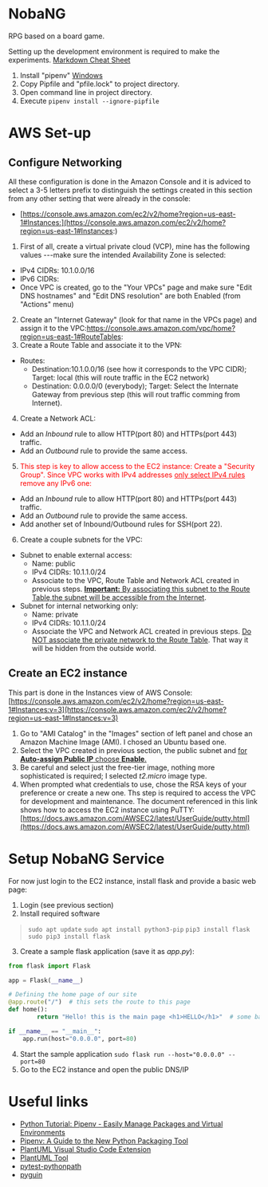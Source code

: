 # NobaNG
RPG based on a board game.

Setting up the development environment is required to make the experiments.
[Markdown Cheat Sheet](https://www.markdownguide.org/cheat-sheet/)

1. Install "pipenv" [Windows](https://www.pythontutorial.net/python-basics/install-pipenv-windows/)
2. Copy Pipfile and "pfile.lock" to project directory.
3. Open command line in project directory.
4. Execute `pipenv install --ignore-pipfile`

# AWS Set-up
## Configure Networking
All these configuration is done in the Amazon Console and it is adviced to select a 3-5 letters prefix to distinguish the settings created in this section from any other setting that were already in the console:
 - [https://console.aws.amazon.com/ec2/v2/home?region=us-east-1#Instances:](https://console.aws.amazon.com/ec2/v2/home?region=us-east-1#Instances:)

1. First of all, create a virtual private cloud (VCP), mine has the following values ---make sure the intended Availability Zone is selected:
  * IPv4 CIDRs: 10.1.0.0/16
  * IPv6 CIDRs: <empty>
  * Once VPC is created, go to the "Your VPCs" page and make sure "Edit DNS hostnames" and "Edit DNS resolution" are both Enabled (from "Actions" menu)
2. Create an "Internet Gateway" (look for that name in the VPCs page) and assign it to the VPC:https://console.aws.amazon.com/vpc/home?region=us-east-1#RouteTables:
3. Create a Route Table and associate it to the VPN:
  * Routes:
    - Destination:10.1.0.0/16 (see how it corresponds to the VPC CIDR); Target: local (this will route traffic in the EC2 network)
    - Destination: 0.0.0.0/0 (everybody); Target: Select the Internate Gateway from previous step (this will rout traffic comming from Internet).
4. Create a Network ACL:
  * Add an *Inbound* rule to allow HTTP(port 80) and HTTPs(port 443) traffic.
  * Add an *Outbound* rule to provide the same access.
5. <span style="color: red;">This step is key to allow access to the EC2 instance: Create a "Security Group". Since VPC works with IPv4 addresses <span style="text-decoration:underline">only select IPv4 rules</span> remove any IPv6 one:
  * Add an *Inbound* rule to allow HTTP(port 80) and HTTPs(port 443) traffic.
  * Add an *Outbound* rule to provide the same access.
  * Add another set of Inbound/Outbound rules for SSH(port 22)</span>.
6. Create a couple subnets for the VPC:
  * Subnet to enable external access:
    - Name: public
    - IPv4 CIDRs: 10.1.1.0/24
    - Associate to the VPC, Route Table and Network ACL created in previous steps. <span style="text-decoration:underline">**Important:** By associating this subnet to the Route Table,the subnet will be accessible from the Internet</span>.
  * Subnet for internal networking only: 
    - Name: private
    - IPv4 CIDRs: 10.1.1.0/24
    - Associate the VPC and Network ACL created in previous steps. <span style="text-decoration:underline">Do NOT associate the private network to the Route Table</span>. That way it will be hidden from the outside world.

## Create an EC2 instance
This part is done in the Instances view of AWS Console: [https://console.aws.amazon.com/ec2/v2/home?region=us-east-1#Instances:v=3](https://console.aws.amazon.com/ec2/v2/home?region=us-east-1#Instances:v=3)
 1. Go to "AMI Catalog" in the "Images" section of left panel and chose an Amazon Machine Image (AMI). I chosed an Ubuntu based one.
 2. Select the VPC created in previous section, the public subnet and <span style="text-decoration:underline">for **Auto-assign Public IP** choose **Enable**. </span>
 3. Be careful and select just the free-tier image, nothing more sophisticated is required; I selected *t2.micro* image type.
 3. When prompted what credentials to use, chose the RSA keys of your preference or create a new one. Ths step is required to access the VPC for development and maintenance. The document referenced in this link shows how to access the EC2 instance using PuTTY: [https://docs.aws.amazon.com/AWSEC2/latest/UserGuide/putty.html](https://docs.aws.amazon.com/AWSEC2/latest/UserGuide/putty.html)

# Setup NobaNG Service
For now just login to the EC2 instance, install flask and provide a basic web page:
1. Login (see previous section)
2. Install required software 
> `sudo apt update`
> `sudo apt install python3-pip`
> `pip3 install flask`
> `sudo pip3 install flask`
3. Create a sample flask application (save it as *app.py*):
```python
from flask import Flask

app = Flask(__name__)

# Defining the home page of our site
@app.route("/")  # this sets the route to this page
def home():
        return "Hello! this is the main page <h1>HELLO</h1>"  # some basic inline html

if __name__ == "__main__":
    app.run(host="0.0.0.0", port=80)
```
4. Start the sample application `sudo flask run --host="0.0.0.0" --port=80`
5. Go to the EC2 instance and open the public DNS/IP

# Useful links
 * [Python Tutorial: Pipenv - Easily Manage Packages and Virtual Environments](https://www.youtube.com/watch?v=zDYL22QNiWk)
 * [Pipenv: A Guide to the New Python Packaging Tool](https://realpython.com/pipenv-guide/)
 * [PlantUML Visual Studio Code Extension](https://marketplace.visualstudio.com/items?itemName=jebbs.plantuml)
 * [PlantUML Tool](https://plantuml.com/)
 * [pytest-pythonpath](https://pypi.org/project/pytest-pythonpath/)
 * [pyguin](https://pynguin.readthedocs.io/en/latest/api.html) 